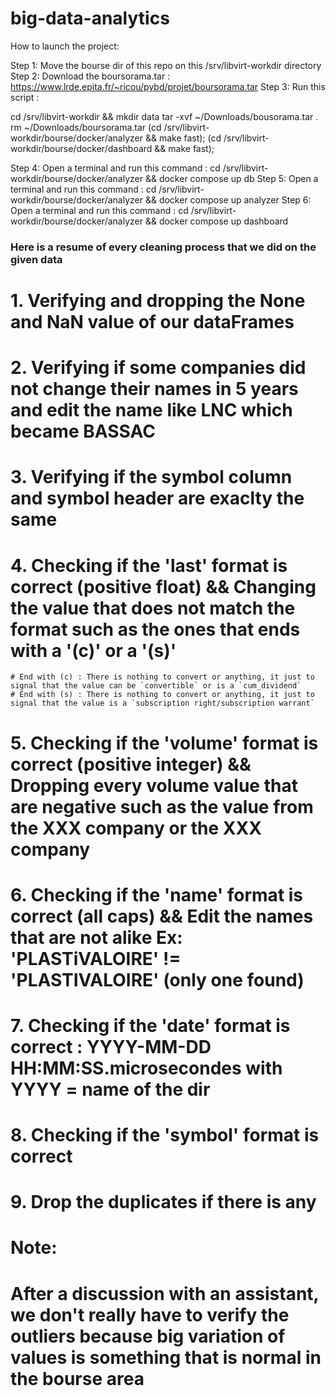 # big-data-analytics


How to launch the project:

Step 1: Move the bourse dir of this repo on this /srv/libvirt-workdir directory
Step 2: Download the boursorama.tar : https://www.lrde.epita.fr/~ricou/pybd/projet/boursorama.tar
Step 3: Run this script :

cd /srv/libvirt-workdir && mkdir data
tar -xvf ~/Downloads/bousorama.tar .
rm ~/Downloads/boursorama.tar
(cd /srv/libvirt-workdir/bourse/docker/analyzer && make fast);
(cd /srv/libvirt-workdir/bourse/docker/dashboard && make fast);

Step 4: Open a terminal and run this command : cd /srv/libvirt-workdir/bourse/docker/analyzer && docker compose up db
Step 5: Open a terminal and run this command : cd /srv/libvirt-workdir/bourse/docker/analyzer && docker compose up analyzer
Step 6: Open a terminal and run this command : cd /srv/libvirt-workdir/bourse/docker/analyzer && docker compose up dashboard


### Here is a resume of every cleaning process that we did on the given data  ###

# 1. Verifying and dropping the None and NaN value of our dataFrames
# 2. Verifying if some companies did not change their names in 5 years and edit the name like LNC which became BASSAC
# 3. Verifying if the symbol column and symbol header are exaclty the same
# 4. Checking if the 'last' format is correct (positive float) && Changing the value that does not match the format such as the ones that ends with a '(c)' or a '(s)'
    # End with (c) : There is nothing to convert or anything, it just to signal that the value can be `convertible` or is a `cum_dividend`
    # End with (s) : There is nothing to convert or anything, it just to signal that the value is a `subscription right/subscription warrant`
# 5. Checking if the 'volume' format is correct (positive integer) && Dropping every volume value that are negative such as the value from the XXX company or the XXX company
# 6. Checking if the 'name' format is correct (all caps) && Edit the names that are not alike Ex:  'PLASTiVALOIRE' != 'PLASTIVALOIRE' (only one found)
# 7. Checking if the 'date' format is correct : YYYY-MM-DD HH:MM:SS.microsecondes with YYYY = name of the dir
# 8. Checking if the 'symbol' format is correct
# 9. Drop the duplicates if there is any


# Note:
# After a discussion with an assistant, we don't really have to verify the outliers because big variation of values is something that is normal in the bourse area
